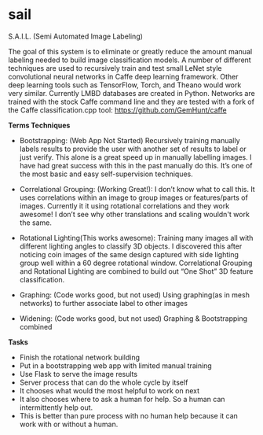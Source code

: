 # sail
S.A.I.L. (Semi Automated Image Labeling)

The goal of this system is to eliminate or greatly reduce the amount manual labeling needed to build image classification models. A number of different techniques are used to recursively train and test small LeNet style convolutional neural networks in Caffe deep learning framework. Other deep learning tools such as TensorFlow, Torch, and Theano would work very similar. Currently LMBD databases are created in Python. Networks are trained with the stock Caffe command line and they are tested with a fork of the Caffe classification.cpp tool:
https://github.com/GemHunt/caffe

**Terms Techniques**
* Bootstrapping: (Web App Not Started) Recursively training manually labels results to provide the user with another set of results to label or just verify. This alone is a great speed up in manually labelling images. I have had great success with this in the past manually do this. It’s one of the most basic and easy self-supervision techniques.

* Correlational Grouping: (Working Great!): I don’t know what to call this. It uses correlations within an image to group images or features/parts of images. Currently it it using rotational correlations and they work awesome! I don’t see why other translations and scaling wouldn't work the same.

* Rotational Lighting(This works awesome): Training many images all with different lighting angles to classify 3D objects. I discovered this after noticing coin images of the same design captured with side lighting group well within a 60 degree rotational window. Correlational Grouping and Rotational Lighting are combined to build out “One Shot” 3D feature classification.

* Graphing: (Code works good, but not used) Using graphing(as in mesh networks) to further associate label to other images

* Widening: (Code works good, but not used) Graphing & Bootstrapping combined


**Tasks**
* Finish the rotational network building
* Put in a bootstrapping web app with limited manual training
* Use Flask to serve the image results
* Server process that can do the whole cycle by itself
* It chooses what would the most helpful to work on next
* It also chooses where to ask a human for help. So a human can intermittently help out.
* This is better than pure process with no human help because it can work with or without a human.

